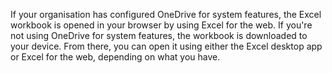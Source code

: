 If your organisation has configured OneDrive for system features, the Excel workbook is opened in your browser by using Excel for the web. If you're not using OneDrive for system features, the workbook is downloaded to your device. From there, you can open it using either the Excel desktop app or Excel for the web, depending on what you have.